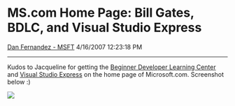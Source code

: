 <div id="page">

# MS.com Home Page: Bill Gates, BDLC, and Visual Studio Express

[Dan Fernandez -
MSFT](https://social.msdn.microsoft.com/profile/Dan%20Fernandez%20-%20MSFT)
4/16/2007 12:23:18 PM

-----

<div id="content">

Kudos to Jacqueline for getting the [Beginner Developer Learning
Center](http://msdn.microsoft.com/vstudio/express/beginner/) and [Visual
Studio Express](http://msdn.microsoft.com/vstudio/express) on the home
page of Microsoft.com. Screenshot below
:)

![](https://msdnshared.blob.core.windows.net/media/TNBlogsFS/BlogFileStorage/blogs_msdn/danielfe/WindowsLiveWriter/MS.comHomePageBillGatesBDLCandVisualStud_83DA/mscom_homepage%5B4%5D.jpg)

</div>

</div>
